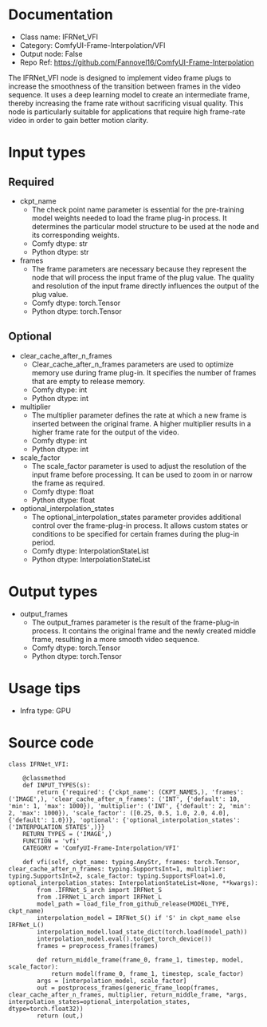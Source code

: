 # Documentation
- Class name: IFRNet_VFI
- Category: ComfyUI-Frame-Interpolation/VFI
- Output node: False
- Repo Ref: https://github.com/Fannovel16/ComfyUI-Frame-Interpolation

The IFRNet_VFI node is designed to implement video frame plugs to increase the smoothness of the transition between frames in the video sequence. It uses a deep learning model to create an intermediate frame, thereby increasing the frame rate without sacrificing visual quality. This node is particularly suitable for applications that require high frame-rate video in order to gain better motion clarity.

# Input types
## Required
- ckpt_name
    - The check point name parameter is essential for the pre-training model weights needed to load the frame plug-in process. It determines the particular model structure to be used at the node and its corresponding weights.
    - Comfy dtype: str
    - Python dtype: str
- frames
    - The frame parameters are necessary because they represent the node that will process the input frame of the plug value. The quality and resolution of the input frame directly influences the output of the plug value.
    - Comfy dtype: torch.Tensor
    - Python dtype: torch.Tensor
## Optional
- clear_cache_after_n_frames
    - Clear_cache_after_n_frames parameters are used to optimize memory use during frame plug-in. It specifies the number of frames that are empty to release memory.
    - Comfy dtype: int
    - Python dtype: int
- multiplier
    - The multiplier parameter defines the rate at which a new frame is inserted between the original frame. A higher multiplier results in a higher frame rate for the output of the video.
    - Comfy dtype: int
    - Python dtype: int
- scale_factor
    - The scale_factor parameter is used to adjust the resolution of the input frame before processing. It can be used to zoom in or narrow the frame as required.
    - Comfy dtype: float
    - Python dtype: float
- optional_interpolation_states
    - The optional_interpolation_states parameter provides additional control over the frame-plug-in process. It allows custom states or conditions to be specified for certain frames during the plug-in period.
    - Comfy dtype: InterpolationStateList
    - Python dtype: InterpolationStateList

# Output types
- output_frames
    - The output_frames parameter is the result of the frame-plug-in process. It contains the original frame and the newly created middle frame, resulting in a more smooth video sequence.
    - Comfy dtype: torch.Tensor
    - Python dtype: torch.Tensor

# Usage tips
- Infra type: GPU

# Source code
```
class IFRNet_VFI:

    @classmethod
    def INPUT_TYPES(s):
        return {'required': {'ckpt_name': (CKPT_NAMES,), 'frames': ('IMAGE',), 'clear_cache_after_n_frames': ('INT', {'default': 10, 'min': 1, 'max': 1000}), 'multiplier': ('INT', {'default': 2, 'min': 2, 'max': 1000}), 'scale_factor': ([0.25, 0.5, 1.0, 2.0, 4.0], {'default': 1.0})}, 'optional': {'optional_interpolation_states': ('INTERPOLATION_STATES',)}}
    RETURN_TYPES = ('IMAGE',)
    FUNCTION = 'vfi'
    CATEGORY = 'ComfyUI-Frame-Interpolation/VFI'

    def vfi(self, ckpt_name: typing.AnyStr, frames: torch.Tensor, clear_cache_after_n_frames: typing.SupportsInt=1, multiplier: typing.SupportsInt=2, scale_factor: typing.SupportsFloat=1.0, optional_interpolation_states: InterpolationStateList=None, **kwargs):
        from .IFRNet_S_arch import IRFNet_S
        from .IFRNet_L_arch import IRFNet_L
        model_path = load_file_from_github_release(MODEL_TYPE, ckpt_name)
        interpolation_model = IRFNet_S() if 'S' in ckpt_name else IRFNet_L()
        interpolation_model.load_state_dict(torch.load(model_path))
        interpolation_model.eval().to(get_torch_device())
        frames = preprocess_frames(frames)

        def return_middle_frame(frame_0, frame_1, timestep, model, scale_factor):
            return model(frame_0, frame_1, timestep, scale_factor)
        args = [interpolation_model, scale_factor]
        out = postprocess_frames(generic_frame_loop(frames, clear_cache_after_n_frames, multiplier, return_middle_frame, *args, interpolation_states=optional_interpolation_states, dtype=torch.float32))
        return (out,)
```
